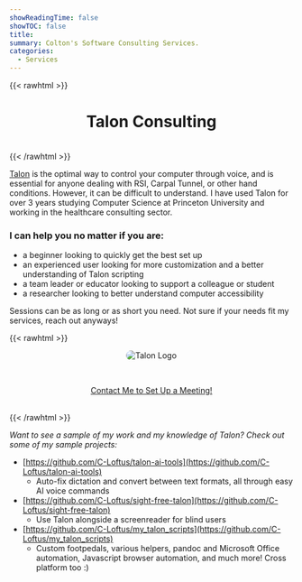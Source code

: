 ```yaml
---
showReadingTime: false
showTOC: false
title:
summary: Colton's Software Consulting Services.
categories:
  - Services
---
```


{{< rawhtml >}}

<center>
<h1> Talon Consulting </h1>
</center>
<br>
{{< /rawhtml >}}

[Talon](https://talon.wiki/) is the optimal way to control your computer through voice, and is essential for anyone dealing with RSI, Carpal Tunnel, or other hand conditions. However, it can be difficult to understand. I have used Talon for over 3 years studying Computer Science at Princeton University and working in the healthcare consulting sector.

### I can help you no matter if you are:

- a beginner looking to quickly get the best set up
- an experienced user looking for more customization and a better understanding of Talon scripting
- a team leader or educator looking to support a colleague or student
- a researcher looking to better understand computer accessibility

Sessions can be as long or as short you need. Not sure if your needs fit my services, reach out anyways!

{{< rawhtml >}}

<center>

<img src="https://avatars.githubusercontent.com/u/32918202?s=200&v=4" alt="Talon Logo" style="border-radius: 40px;"> </img>

<!-- <i> Contact for pricing </i> <del></del> -->
<br>

<a class="button" href="/contact">Contact Me to Set Up a Meeting! </a>

</center>
<br>
{{< /rawhtml >}}

_Want to see a sample of my work and my knowledge of Talon? Check out some of my sample projects:_

- [https://github.com/C-Loftus/talon-ai-tools](https://github.com/C-Loftus/talon-ai-tools)
  - Auto-fix dictation and convert between text formats, all through easy AI voice commands 
- [https://github.com/C-Loftus/sight-free-talon](https://github.com/C-Loftus/sight-free-talon)
  - Use Talon alongside a screenreader for blind users
- [https://github.com/C-Loftus/my_talon_scripts](https://github.com/C-Loftus/my_talon_scripts)
  - Custom footpedals, various helpers, pandoc and Microsoft Office automation, Javascript browser automation, and much more! Cross platform too :)
